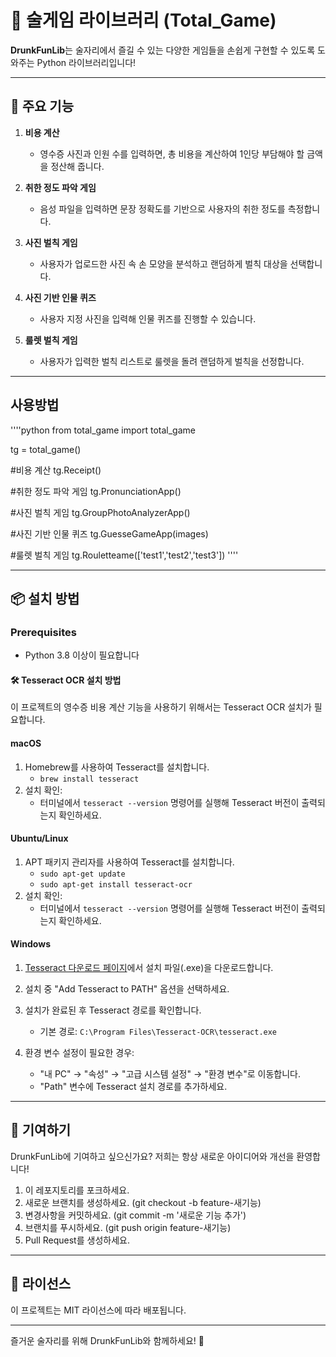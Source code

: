 # 🍻 술게임 라이브러리 (Total_Game) 

**DrunkFunLib**는 술자리에서 즐길 수 있는 다양한 게임들을 손쉽게 구현할 수 있도록 도와주는 Python 라이브러리입니다!

---

## 🚀 주요 기능

1. **비용 계산**  
   - 영수증 사진과 인원 수를 입력하면, 총 비용을 계산하여 1인당 부담해야 할 금액을 정산해 줍니다.

2. **취한 정도 파악 게임**  
   - 음성 파일을 입력하면 문장 정확도를 기반으로 사용자의 취한 정도를 측정합니다.

3. **사진 벌칙 게임**  
   - 사용자가 업로드한 사진 속 손 모양을 분석하고 랜덤하게 벌칙 대상을 선택합니다.

4. **사진 기반 인물 퀴즈**  
   - 사용자 지정 사진을 입력해 인물 퀴즈를 진행할 수 있습니다.

5. **룰렛 벌칙 게임**  
   - 사용자가 입력한 벌칙 리스트로 룰렛을 돌려 랜덤하게 벌칙을 선정합니다.

---

## 사용방법
''''python
from total_game import total_game

tg = total_game()

#비용 계산
tg.Receipt()

#취한 정도 파악 게임
tg.PronunciationApp()

#사진 벌칙 게임
tg.GroupPhotoAnalyzerApp()

#사진 기반 인물 퀴즈
tg.GuesseGameApp(images)

#룰렛 벌칙 게임
tg.Rouletteame(['test1','test2','test3'])
''''

---

## 📦 설치 방법

### Prerequisites
- Python 3.8 이상이 필요합니다

#### 🛠️ Tesseract OCR 설치 방법

이 프로젝트의 영수증 비용 계산 기능을 사용하기 위해서는 Tesseract OCR 설치가 필요합니다.

#### macOS
1. Homebrew를 사용하여 Tesseract를 설치합니다.
   - `brew install tesseract`
2. 설치 확인:
   - 터미널에서 `tesseract --version` 명령어를 실행해 Tesseract 버전이 출력되는지 확인하세요.

#### Ubuntu/Linux
1. APT 패키지 관리자를 사용하여 Tesseract를 설치합니다.
   - `sudo apt-get update`
   - `sudo apt-get install tesseract-ocr`
2. 설치 확인:
   - 터미널에서 `tesseract --version` 명령어를 실행해 Tesseract 버전이 출력되는지 확인하세요.

#### Windows
1. [Tesseract 다운로드 페이지](https://github.com/UB-Mannheim/tesseract/wiki)에서 설치 파일(.exe)을 다운로드합니다.
2. 설치 중 "Add Tesseract to PATH" 옵션을 선택하세요.
3. 설치가 완료된 후 Tesseract 경로를 확인합니다.
   - 기본 경로: `C:\Program Files\Tesseract-OCR\tesseract.exe`
  

4. 환경 변수 설정이 필요한 경우:
   - "내 PC" → "속성" → "고급 시스템 설정" → "환경 변수"로 이동합니다.
   - "Path" 변수에 Tesseract 설치 경로를 추가하세요.

---

## 🤝 기여하기

DrunkFunLib에 기여하고 싶으신가요? 저희는 항상 새로운 아이디어와 개선을 환영합니다!

1. 이 레포지토리를 포크하세요.
2. 새로운 브랜치를 생성하세요. (git checkout -b feature-새기능)
3. 변경사항을 커밋하세요. (git commit -m '새로운 기능 추가')
4. 브랜치를 푸시하세요. (git push origin feature-새기능)
5. Pull Request를 생성하세요.

---

## 📝 라이선스
이 프로젝트는 MIT 라이선스에 따라 배포됩니다.

---

즐거운 술자리를 위해 DrunkFunLib와 함께하세요! 🎉

